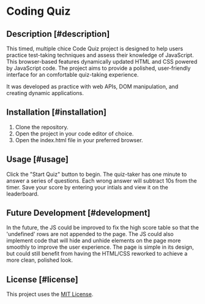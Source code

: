 # Coding Quiz

## Description [#description]
This timed, multiple chice Code Quiz project is designed to help users practice test-taking techniques and assess their knowledge of JavaScript. This browser-based features dynamically updated HTML and CSS powered by JavaScript code. The project aims to provide a polished, user-friendly interface for an comfortable quiz-taking experience. 

It was developed as practice with web APIs, DOM manipulation, and creating dynamic applications.

## Installation [#installation]
1. Clone the repository.
2. Open the project in your code editor of choice.
3. Open the index.html file in your preferred browser.

## Usage [#usage]
Click the "Start Quiz" button to begin. The quiz-taker has one minute to answer a series of questions.
Each wrong answer will subtract 10s from the timer. 
Save your score by entering your intials and view it on the leaderboard.

## Future Development [#development]
In the future, the JS could be improved to fix the high score table so that the 'undefined' rows are not appended to the page. The JS could also implement code that will hide and unhide elements on the page more smoothly to improve the user experience. The page is simple in its design, but could still benefit from having the HTML/CSS reworked to achieve a more clean, polished look.

## License [#license]
This project uses the [MIT License](https://opensource.org/license/mit).